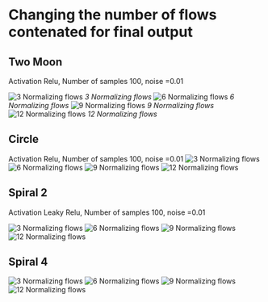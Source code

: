 # Changing the number of flows contenated for final output

## Two Moon

Activation Relu, Number of samples 100, noise =0.01

![3 Normalizing flows](../allOutputs/twomoons/actrelu/nS1/nT1/interDim256/inputS100/inputN0.01/nof3/image.png)
*3 Normalizing flows*
![6 Normalizing flows](../allOutputs/twomoons/actrelu/nS1/nT1/interDim256/inputS100/inputN0.01/nof6/image.png)
*6 Normalizing flows*
![9 Normalizing flows](../allOutputs/twomoons/actrelu/nS1/nT1/interDim256/inputS100/inputN0.01/nof9/image.png)
*9 Normalizing flows*
![12 Normalizing flows](../allOutputs/twomoons/actrelu/nS1/nT1/interDim256/inputS100/inputN0.01/nof12/image.png)
*12 Normalizing flows*

## Circle
Activation Relu, Number of samples 100, noise =0.01
![3 Normalizing flows](../allOutputs/circles/actrelu/nS1/nT1/interDim256/inputS100/inputN0.01/nof3/image.png)
![6 Normalizing flows](../allOutputs/circles/actrelu/nS1/nT1/interDim256/inputS100/inputN0.01/nof6/image.png)
![9 Normalizing flows](../allOutputs/circles/actrelu/nS1/nT1/interDim256/inputS100/inputN0.01/nof9/image.png)
![12 Normalizing flows](../allOutputs/circles/actrelu/nS1/nT1/interDim256/inputS100/inputN0.01/nof12/image.png)

## Spiral 2
Activation Leaky Relu, Number of samples 100, noise =0.01

![3 Normalizing flows](../allOutputs/spiral2/actrelu/nS1/nT1/interDim256/inputS100/inputN0.01/nof3/image.png)
![6 Normalizing flows](../allOutputs/spiral2/actrelu/nS1/nT1/interDim256/inputS100/inputN0.01/nof6/image.png)
![9 Normalizing flows](../allOutputs/spiral2/actrelu/nS1/nT1/interDim256/inputS100/inputN0.01/nof9/image.png)
![12 Normalizing flows](../allOutputs/spiral2/actrelu/nS1/nT1/interDim256/inputS100/inputN0.01/nof12/image.png)

## Spiral 4
![3 Normalizing flows](../allOutputs/spiral4/actrelu/nS1/nT1/interDim256/inputS100/inputN0.01/nof3/image.png)
![6 Normalizing flows](../allOutputs/spiral4/actrelu/nS1/nT1/interDim256/inputS100/inputN0.01/nof6/image.png)
![9 Normalizing flows](../allOutputs/spiral4/actrelu/nS1/nT1/interDim256/inputS100/inputN0.01/nof9/image.png)
![12 Normalizing flows](../allOutputs/spiral4/actrelu/nS1/nT1/interDim256/inputS100/inputN0.01/nof12/image.png)

